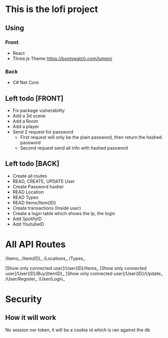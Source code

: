 # This is the lofi project
## Using
### Front
- React
- Three.js
Theme https://bootswatch.com/lumen/

### Back
- C# Net Core


## Left todo [FRONT]
- Fix package vulnerability
- Add a 3d scene
- Add a Room
- Add a player
- Send 2 request for password
  - First request will only be the plain password, then return the hashed password
  - Second request send all info with hashed password


## Left todo [BACK]
- Create all routes
- READ, CREATE, UPDATE User
- Create Password hasher
- READ Location
- READ Types
- READ Items/Item{ID}
- Create transactions (Inside user)
- Create a login table which shows the ip, the login
- Add SpotifyID
- Add YoutubeID

# All API Routes
/Items_
/Item{ID}_
/Locations_
/Types_

[Show only connected user]/User{ID}/Items_
[Show only connected user]/User{ID}/Buy{ItemID}_
[Show only connected user]/User{ID}/Update_
/User/Register_
/User/Login_


# Security
## How it will work
No session nor token, it will be a cookie id which is ran against the db



